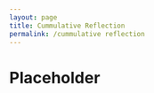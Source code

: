```yaml
---
layout: page
title: Cummulative Reflection
permalink: /cummulative reflection
---
```


# Placeholder
